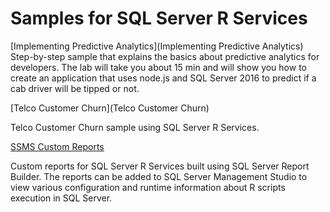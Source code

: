 # Samples for SQL Server R Services

[Implementing Predictive Analytics](Implementing Predictive Analytics)
Step-by-step sample that explains the basics about predictive analytics for developers. The lab will take you about 15 min and will show you how to create an application that uses node.js and SQL Server 2016 to predict if a cab driver will be tipped or not. 

[Telco Customer Churn](Telco Customer Churn)

Telco Customer Churn sample using SQL Server R Services.

[SSMS Custom Reports](SSMS-Custom-Reports)

Custom reports for SQL Server R Services built using SQL Server Report Builder. The reports can be added to SQL Server Management Studio to view various configuration and runtime information about R scripts execution in SQL Server.

